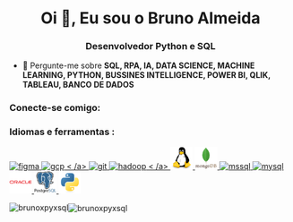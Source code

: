<h1 align="center">Oi 👋, Eu sou o Bruno Almeida</h1>
<h3 align="center">Desenvolvedor Python e SQL</h3>

- 💬 Pergunte-me sobre **SQL, RPA, IA, DATA SCIENCE, MACHINE LEARNING, PYTHON, BUSSINES INTELLIGENCE, POWER BI, QLIK, TABLEAU, BANCO DE DADOS**

<h3 align="left">Conecte-se comigo:</h3>
<p align="left">
</p>

<h3 align="left">Idiomas e ferramentas :</h3>
<p align="left"> <a href="https://www.figma.com/" target="_blank" rel="noreferrer"> <img src="https://www.vectorlogo.zone/ logos/figma/figma-icon.svg" alt="figma" width="40" height="40"/> </a> <a href="https://cloud.google.com" target="_blank " rel="noreferrer"> <img src="https://www.vectorlogo.zone/logos/google_cloud/google_cloud-icon.svg" alt="gcp" width="40" height="40"/> < /a> <a href="https://git-scm.com/" target="_blank" rel="noreferrer"> <img src="https://www.vectorlogo.zone/logos/git-scm /git-scm-icon.svg" alt="git" width="40" height="40"/> </a> <a href="https://hadoop.apache.org/" target="_blank " rel="noreferrer"> <img src="https://www.vectorlogo.zone/logos/apache_hadoop/apache_hadoop-icon.svg" alt="hadoop" width="40" height="40"/> < /a> <a href="https://www.linux.org/" target="_blank" rel="noreferrer"> <img src="https://raw.githubusercontent.com/devicons/devicon/master /icons/linux/linux-original.svg" alt="linux" width="40" height="40"/> </a> <a href="https://www.mongodb.com/" target= "_blank" rel="noreferrer"> <img src="https://raw.githubusercontent.com/devicons/devicon/master/icons/mongodb/mongodb-original-wordmark.svg" alt="mongodb" width=" 40" height="40"/> </a> <a href="https://www.microsoft.com/en-us/sql-server" target="_blank" rel="noreferrer"> <img src ="https://www.svgrepo.com/show/303229/microsoft-sql-server-logo.svg" alt="mssql" width="40" height="40"/> </a> <a href ="https://www.mysql.com/" target="_blank" rel="noreferrer"> <img src="https://raw.githubusercontent.com/devicons/devicon/master/icons/mysql/mysql -original-wordmark.svg" alt="mysql" width="40" height="40"/> </a> <a href="https://www.oracle.com/" target="_blank" rel ="noreferrer"> <img src="https://raw.githubusercontent.com/devicons/devicon/master/icons/oracle/oracle-original.svg" alt="oracle" width="40" height="40 "/> </a> <a href="https://www.postgresql.org" target="_blank" rel="noreferrer"> <img src="https://raw.githubusercontent.com/devicons/devicon/master/icons/postgresql/postgresql-original-wordmark.svg" alt= "postgresql" width="40" height="40"/> </a> <a href="https://www.python.org" target="_blank" rel="noreferrer"> <img src=" https://raw.githubusercontent.com/devicons/devicon/master/icons/python/python-original.svg" alt="python" width="40" height="40"/> </a> </p >

<p><img align="left" src="https://github-readme-stats.vercel.app/api/top-langs?username=brunoxpyxsql&show_icons=true&locale=en&layout=compact" alt="brunoxpyxsql" / </p>

<p> <img align="center" src="https://github-readme-stats.vercel.app/api?username=brunoxpyxsql&show_icons=true&locale=en" alt="brunoxpyxsql" /></p>
